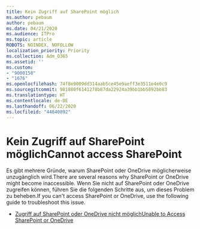 ```yaml
---
title: Kein Zugriff auf SharePoint möglich
ms.author: pebaum
author: pebaum
ms.date: 04/21/2020
ms.audience: ITPro
ms.topic: article
ROBOTS: NOINDEX, NOFOLLOW
localization_priority: Priority
ms.collection: Adm_O365
ms.assetid: ''
ms.custom:
- "9000158"
- "1676"
ms.openlocfilehash: 74f8e9009dd314aab5ce45e9aeff3e3511e4e0c9
ms.sourcegitcommit: 981880f6141278b87da22924a39bb1bb5892bb83
ms.translationtype: HT
ms.contentlocale: de-DE
ms.lasthandoff: 06/22/2020
ms.locfileid: "44840892"
---
```

# <a name="cannot-access-sharepoint"></a><span data-ttu-id="96383-102">Kein Zugriff auf SharePoint möglich</span><span class="sxs-lookup"><span data-stu-id="96383-102">Cannot access SharePoint</span></span>

<span data-ttu-id="96383-103">Es gibt mehrere Gründe, warum SharePoint oder OneDrive möglicherweise unzugänglich wird.</span><span class="sxs-lookup"><span data-stu-id="96383-103">There are several reasons why SharePoint or OneDrive might become inaccessible.</span></span> <span data-ttu-id="96383-104">Wenn Sie nicht auf SharePoint oder OneDrive zugreifen können, führen Sie die folgenden Schritte aus, um dieses Problem zu beheben.</span><span class="sxs-lookup"><span data-stu-id="96383-104">If you can't access SharePoint or OneDrive, use the following guide to troubleshoot this issue.</span></span>

- [<span data-ttu-id="96383-105">Zugriff auf SharePoint oder OneDrive nicht möglich</span><span class="sxs-lookup"><span data-stu-id="96383-105">Unable to Access SharePoint or OneDrive</span></span>](https://docs.microsoft.com/sharepoint/troubleshoot/sharing-and-permissions/sharepoint-online-inaccessible)
